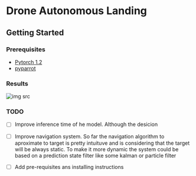 # Drone Autonomous Landing

## Getting Started

### Prerequisites

* [Pytorch 1.2](https://pytorch.org/)
* [pyparrot](https://github.com/amymcgovern/pyparrot)


### Results

![img src]("images/Selection_138.png")

### TODO

- [ ] Improve inference time of he model. Although the desicion 
- [ ] Improve navigation system. So far the navigation algorithm  to aproximate to target is pretty intuituve and is considering that the target will be always static. 
To make it more dynamic the system could be based on a prediction state filter like some kalman or particle filter
- [ ] Add pre-requisites ans installing instructions



